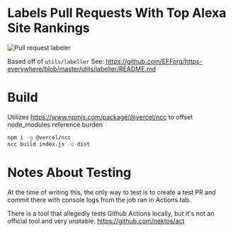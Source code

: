 # Labels Pull Requests With Top Alexa Site Rankings
![Pull request labeler](https://github.com/EFForg/https-everywhere/workflows/Pull%20request%20labeler/badge.svg)

Based off of `utils/labeller`
See: https://github.com/EFForg/https-everywhere/blob/master/utils/labeller/README.md

# Build
Utilizes https://www.npmjs.com/package/@vercel/ncc to offset node_modules reference burden
```bash
npm i -g @vercel/ncc
ncc build index.js -o dist
```

# Notes About Testing
At the time of writing this, the only way to test is to create a test PR and commit there with console logs from the job ran in Actions tab. 

There is a tool that allegedly tests Github Actions locally, but it's not an official tool and very unstable:
https://github.com/nektos/act
